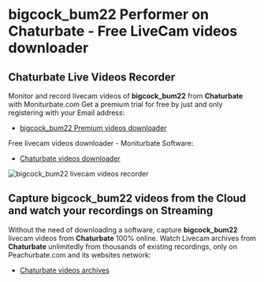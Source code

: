 # bigcock_bum22 Performer on Chaturbate - Free LiveCam videos downloader

## Chaturbate Live Videos Recorder

Monitor and record livecam videos of **bigcock_bum22** from **Chaturbate** with Moniturbate.com
Get a premium trial for free by just and only registering with your Email address:
* [bigcock_bum22 Premium videos downloader](https://moniturbate.com/request-demo-licence-key.html)

Free livecam videos downloader - Moniturbate Software:
* [Chaturbate videos downloader](https://moniturbate.com/moniturbate-download-software.html)

![bigcock_bum22 livecam videos recorder](https://peachurnet.com/templates/moniturbate-software.png)


## Capture bigcock_bum22 videos from the Cloud and watch your recordings on Streaming

Without the need of downloading a software, capture **bigcock_bum22** livecam videos from **Chaturbate** 100% online.
Watch Livecam archives from **Chaturbate** unlimitedly from thousands of existing recordings, only on Peachurbate.com and its websites network:
* [Chaturbate videos archives](https://peachurnet.com/)